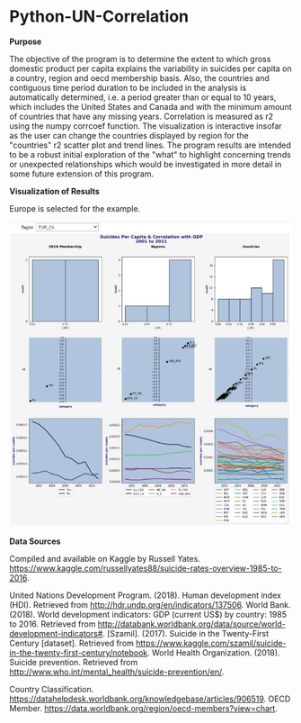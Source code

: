 # Python-UN-Correlation

**Purpose**

The objective of the program is to determine the extent to which gross domestic product per capita explains the variability in suicides per capita on a country, region and oecd membership basis. Also, the countries and contiguous time period duration to be included in the analysis is automatically determined, i.e. a period greater than or equal to 10 years, which includes the United States and Canada and with the minimum amount of countries that have any missing years. Correlation is measured as r2 using the numpy corrcoef function. The visualization is interactive insofar as the user can change the countries displayed by region for the "countries" r2 scatter plot and trend lines. The program results are intended to be a robust initial exploration of the "what" to highlight concerning trends or unexpected relationships which would be investigated in more detail in some future extension of this program.   

**Visualization of Results**

Europe is selected for the example.

![alt text](https://github.com/aaronmkwong/Python-UN-Correlation/blob/main/Python_UN_Correlation.JPG)

**Data Sources**

Compiled and available on Kaggle by Russell Yates. https://www.kaggle.com/russellyates88/suicide-rates-overview-1985-to-2016.

United Nations Development Program. (2018). Human development index (HDI). Retrieved from http://hdr.undp.org/en/indicators/137506.
World Bank. (2018). World development indicators: GDP (current US$) by country: 1985 to 2016. Retrieved from http://databank.worldbank.org/data/source/world-development-indicators#. [Szamil]. (2017). Suicide in the Twenty-First Century [dataset]. Retrieved from https://www.kaggle.com/szamil/suicide-in-the-twenty-first-century/notebook.
World Health Organization. (2018). Suicide prevention. Retrieved from http://www.who.int/mental_health/suicide-prevention/en/.

Country Classification. https://datahelpdesk.worldbank.org/knowledgebase/articles/906519.
OECD Member. https://data.worldbank.org/region/oecd-members?view=chart.
